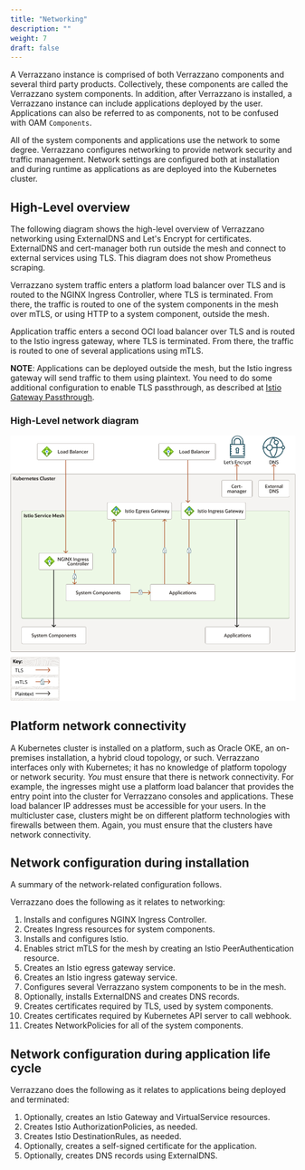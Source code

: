 ```yaml
---
title: "Networking"
description: ""
weight: 7
draft: false
---
```


A Verrazzano instance is comprised of both Verrazzano components and several
third party products. Collectively, these components are called the Verrazzano
system components.  In addition, after Verrazzano is installed,
a Verrazzano instance can include applications deployed by the user.  Applications
can also be referred to as components, not to be confused with OAM `Components`.  

All of the system components and applications use the network to some degree.  Verrazzano
configures networking to provide network security and traffic management.  Network
settings are configured both at installation and during runtime as applications as are
deployed into the Kubernetes cluster.

## High-Level overview
The following diagram shows the high-level overview of Verrazzano networking
using ExternalDNS and Let's Encrypt for certificates. ExternalDNS and cert-manager
both run outside the mesh and connect to external services using TLS.  This diagram
does not show Prometheus scraping.

Verrazzano system traffic enters a platform load balancer over TLS and is routed to the
NGINX Ingress Controller, where TLS is terminated.  From there, the traffic is routed
to one of the system components in the mesh over mTLS, or using HTTP to a system component,
outside the mesh.  

Application traffic enters a second OCI load balancer over TLS and is routed to the
Istio ingress gateway, where TLS is terminated. From there, the traffic is routed
to one of several applications using mTLS.

**NOTE**: Applications can be deployed outside the mesh, but the Istio ingress gateway
will send traffic to them using plaintext.  You need to do some additional configuration to
enable TLS passthrough, as described at [Istio Gateway Passthrough](https://istio.io/latest/docs/tasks/traffic-management/ingress/ingress-sni-passthrough/).

### High-Level network diagram

![](../images/networking/network-high-level.png)

## Platform network connectivity
A Kubernetes cluster is installed on a platform, such as Oracle OKE,
an on-premises installation, a hybrid cloud topology, or such.  Verrazzano interfaces only
with Kubernetes; it has no knowledge of platform topology or network security. _You_ must
ensure that there is network connectivity.  For example, the
ingresses might use a platform load balancer that provides the entry point into the
cluster for Verrazzano consoles and applications.  These load balancer IP addresses must be
accessible for your users.  In the multicluster case, clusters might be on
different platform technologies with firewalls between them. Again, you must
ensure that the clusters have network connectivity.


## Network configuration during installation
A summary of the network-related configuration follows.

Verrazzano does the following as it relates to networking:
1. Installs and configures NGINX Ingress Controller.
1. Creates Ingress resources for system components.
1. Installs and configures Istio.
1. Enables strict mTLS for the mesh by creating an Istio PeerAuthentication resource.
1. Creates an Istio egress gateway service.
1. Creates an Istio ingress gateway service.
1. Configures several Verrazzano system components to be in the mesh.  
1. Optionally, installs ExternalDNS and creates DNS records.
1. Creates certificates required by TLS, used by system components.
1. Creates certificates required by Kubernetes API server to call webhook.
1. Creates NetworkPolicies for all of the system components.

## Network configuration during application life cycle
Verrazzano does the following as it relates to applications being deployed and terminated:
1. Optionally, creates an Istio Gateway and VirtualService resources.
1. Creates Istio AuthorizationPolicies, as needed.
1. Creates Istio DestinationRules, as needed.
1. Optionally, creates a self-signed certificate for the application.
1. Optionally, creates DNS records using ExternalDNS.
